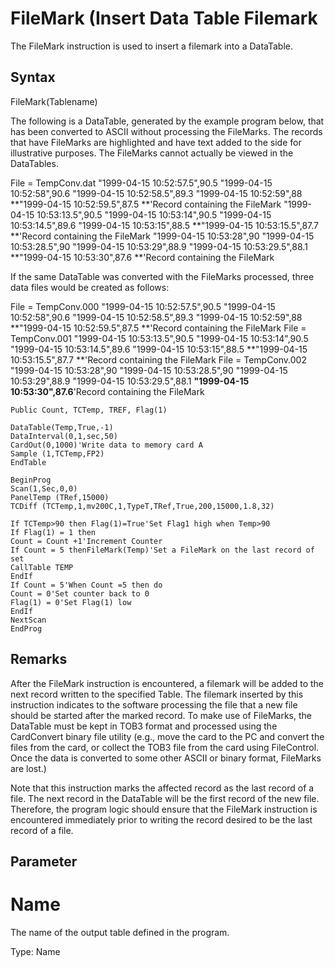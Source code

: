 # FileMark (Insert Data Table Filemark

The FileMark instruction is used to insert a filemark into a DataTable.

## Syntax

FileMark(Tablename)

The following is a DataTable, generated by the example program below, that has been converted to ASCII without processing the FileMarks. The records that have FileMarks are highlighted and have text added to the side for illustrative purposes. The FileMarks cannot actually be viewed in the DataTables.

File = TempConv.dat
"1999-04-15 10:52:57.5",90.5
"1999-04-15 10:52:58",90.6
"1999-04-15 10:52:58.5",89.3
"1999-04-15 10:52:59",88
**"1999-04-15 10:52:59.5",87.5 **'Record containing the FileMark
"1999-04-15 10:53:13.5",90.5
"1999-04-15 10:53:14",90.5
"1999-04-15 10:53:14.5",89.6
"1999-04-15 10:53:15",88.5
**"1999-04-15 10:53:15.5",87.7 **'Record containing the FileMark
"1999-04-15 10:53:28",90
"1999-04-15 10:53:28.5",90
"1999-04-15 10:53:29",88.9
"1999-04-15 10:53:29.5",88.1
**"1999-04-15 10:53:30",87.6 **'Record containing the FileMark

If the same DataTable was converted with the FileMarks processed, three data files would be created as follows:

File = TempConv.000
"1999-04-15 10:52:57.5",90.5
"1999-04-15 10:52:58",90.6
"1999-04-15 10:52:58.5",89.3
"1999-04-15 10:52:59",88
**"1999-04-15 10:52:59.5",87.5 **'Record containing the FileMark
File = TempConv.001
"1999-04-15 10:53:13.5",90.5
"1999-04-15 10:53:14",90.5
"1999-04-15 10:53:14.5",89.6
"1999-04-15 10:53:15",88.5
**"1999-04-15 10:53:15.5",87.7 **'Record containing the FileMark
File = TempConv.002
"1999-04-15 10:53:28",90
"1999-04-15 10:53:28.5",90
"1999-04-15 10:53:29",88.9
"1999-04-15 10:53:29.5",88.1
**"1999-04-15 10:53:30",87.6**'Record containing the FileMark

```
Public Count, TCTemp, TREF, Flag(1)

DataTable(Temp,True,-1)
DataInterval(0,1,sec,50)
CardOut(0,1000)'Write data to memory card A
Sample (1,TCTemp,FP2)
EndTable

BeginProg
Scan(1,Sec,0,0)
PanelTemp (TRef,15000)
TCDiff (TCTemp,1,mv200C,1,TypeT,TRef,True,200,15000,1.8,32)

If TCTemp>90 then Flag(1)=True'Set Flag1 high when Temp>90
If Flag(1) = 1 then
Count = Count +1'Increment Counter
If Count = 5 thenFileMark(Temp)'Set a FileMark on the last record of set
CallTable TEMP
EndIf
If Count = 5'When Count =5 then do
Count = 0'Set counter back to 0
Flag(1) = 0'Set Flag(1) low
EndIf
NextScan
EndProg
```

## Remarks

After the FileMark instruction is encountered, a filemark will be added to the next record written to the specified Table. The filemark inserted by this instruction indicates to the software processing the file that a new file should be started after the marked record. To make use of FileMarks, the DataTable must be kept in TOB3 format and processed using the CardConvert binary file utility (e.g., move the card to the PC and convert the files from the card, or collect the TOB3 file from the card using FileControl. Once the data is converted to some other ASCII or binary format, FileMarks are lost.)

Note that this instruction marks the affected record as the last record of a file. The next record in the DataTable will be the first record of the new file. Therefore, the program logic should ensure that the FileMark instruction is encountered immediately prior to writing the record desired to be the last record of a file.

## Parameter

# Name

The name of the output table defined in the program.

Type: Name
